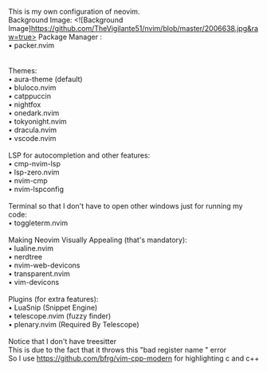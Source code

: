 This is my own configuration of neovim.
<br>
Background Image:
<![Background Image]https://github.com/TheVigilante51/nvim/blob/master/2006638.jpg&raw=true>
Package Manager :<br>
 • packer.nvim<br>
<br><br>
Themes:<br>
 • aura-theme (default)<br>
 • bluloco.nvim<br>
 • catppuccin<br>
 • nightfox<br>
 • onedark.nvim<br>
 • tokyonight.nvim<br>
 • dracula.nvim<br>
 • vscode.nvim<br>
<br>
LSP for autocompletion and other features:<br>
 • cmp-nvim-lsp <br>
 • lsp-zero.nvim<br>
 • nvim-cmp<br>
 • nvim-lspconfig<br>
 <br>
Terminal so that I don't have to open other windows just for running my code:<br>
 • toggleterm.nvim<br>
<br>
Making Neovim Visually Appealing (that's mandatory):<br>
 • lualine.nvim<br>
 • nerdtree<br>
 • nvim-web-devicons<br>
 • transparent.nvim<br>
 • vim-devicons<br>
 <br>
Plugins (for extra features):<br>
 • LuaSnip (Snippet Engine)<br>
 • telescope.nvim (fuzzy finder)<br>
 • plenary.nvim (Required By Telescope)<br>
<br>
 Notice that I don't have treesitter <br>
 This is due to the fact that it throws this "bad register name " error <br>
 So I use <https://github.com/bfrg/vim-cpp-modern> for highlighting c and c++ <br>
 
